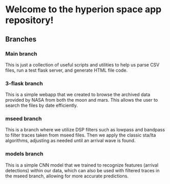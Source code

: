 # Welcome to the hyperion space app repository!

## Branches 

### Main branch 
This is just a collection of useful scripts and utilities to help us parse CSV files, run a test flask server, and generate HTML file code.

### 3-flask branch 
This is a simple webapp that we created to browse the archived data provided by NASA from both the moon and mars. This allows the user to search the files by date efficiently. 

### mseed branch
This is a branch where we utilize DSP filters such as lowpass and bandpass to filter traces taken from mseed files. Then we apply the classic sta/lta algorithms, adjusting as needed
until an arrival wave is found.

### models branch
This is a simple CNN model that we trained to recognize features (arrival detections) within our data, which can also be used with filtered traces in the mseed branch, allowing for more accurate predictions. 
